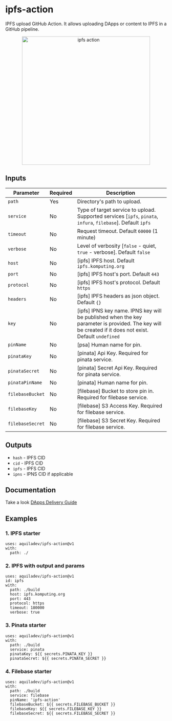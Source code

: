 # ipfs-action
IPFS upload GitHub Action. It allows uploading DApps or content to IPFS in a GitHub pipeline.

<p align="center">
  <img width="400" src="assets/ipfs-action.png" alt="ipfs action">
</p>

## Inputs
Parameter       |Required |Description
---             |---      |---
`path`          |Yes      |Directory's path to upload.
`service`       |No       |Type of target service to upload. Supported services [`ipfs`, `pinata`, `infura`, `filebase`]. Default `ipfs`
`timeout`       |No       |Request timeout. Default `60000` (1 minute)
`verbose`       |No       |Level of verbosity [`false` - quiet, `true` - verbose]. Default `false`
`host`          |No       |[ipfs] IPFS host. Default `ipfs.komputing.org`
`port`          |No       |[ipfs] IPFS host's port. Default `443`
`protocol`      |No       |[ipfs] IPFS host's protocol. Default `https`
`headers`       |No       |[ipfs] IPFS headers as json object. Default `{}`
`key`           |No       |[ipfs] IPNS key name. IPNS key will be published when the key parameter is provided. The key will be created if it does not exist. Default `undefined`
`pinName`       |No       |[psa] Human name for pin.
`pinataKey`     |No       |[pinata] Api Key. Required for pinata service.
`pinataSecret`  |No       |[pinata] Secret Api Key. Required for pinata service.
`pinataPinName` |No       |[pinata] Human name for pin.
`filebaseBucket`|No       |[filebase] Bucket to store pin in. Required for filebase service.
`filebaseKey`   |No       |[filebase] S3 Access Key. Required for filebase service.
`filebaseSecret`|No       |[filebase] S3 Secret Key. Required for filebase service.
## Outputs

- `hash` - IPFS CID
- `cid` - IPFS CID
- `ipfs` - IPFS CID
- `ipns` - IPNS CID if applicable

## Documentation
Take a look [DApps Delivery Guide](https://dapps-delivery-guide.readthedocs.io/)

## Examples

### 1. IPFS starter
```
uses: aquiladev/ipfs-action@v1
with:
  path: ./
```

### 2. IPFS with output and params
```
uses: aquiladev/ipfs-action@v1
id: ipfs
with:
  path: ./build
  host: ipfs.komputing.org
  port: 443
  protocol: https
  timeout: 180000
  verbose: true
```

### 3. Pinata starter
```
uses: aquiladev/ipfs-action@v1
with:
  path: ./build
  service: pinata
  pinataKey: ${{ secrets.PINATA_KEY }}
  pinataSecret: ${{ secrets.PINATA_SECRET }}
```

### 4. Filebase starter
```
uses: aquiladev/ipfs-action@v1
with:
  path: ./build
  service: filebase
  pinName: 'ipfs-action'
  filebaseBucket: ${{ secrets.FILEBASE_BUCKET }}
  filebaseKey: ${{ secrets.FILEBASE_KEY }}
  filebaseSecret: ${{ secrets.FILEBASE_SECRET }}
```